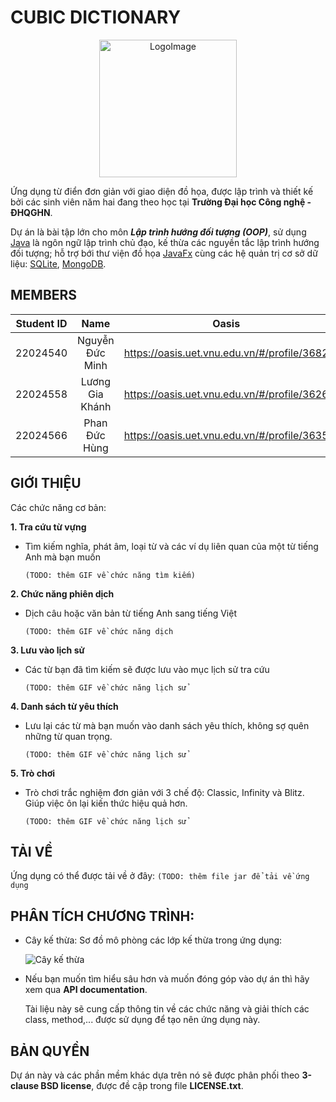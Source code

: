 # CUBIC DICTIONARY
<p align="center">
  <img src="https://github.com/MinhSpaceX/OOP_PROJECT/assets/127011768/0fdd6930-7fd7-4278-ba3c-0c8dab16dff3" alt="LogoImage" height="220" width="220">
</p>

Ứng dụng từ điển đơn giản với giao diện đồ họa, được lập trình và thiết kế bởi các sinh viên năm hai đang theo học tại **Trường Đại học Công nghệ - ĐHQGHN**.

Dự án là bài tập lớn cho môn ***Lập trình hướng đối tượng (OOP)***, sử dụng [Java](https://www.java.com/en/) là ngôn ngữ lập trình chủ đạo, kế thừa các nguyền tắc lập trình hướng đối tượng;
hỗ trợ bới thư viện đồ họa [JavaFx](https://openjfx.io/) cùng các hệ quản trị cơ sở dữ liệu: [SQLite](https://www.sqlite.org/index.html), [MongoDB](https://www.mongodb.com/cloud/atlas/lp/try4?utm_source=bing&utm_campaign=search_bs_pl_evergreen_atlas_core_prosp-brand_gic-null_apac-vn_ps-all_desktop_eng_lead&utm_term=mongodb&utm_medium=cpc_paid_search&utm_ad=e&utm_ad_campaign_id=415204534&adgroup=1211662283600116&msclkid=7fcce7fb2f4d10f5f26f829c253dd61f). 
## MEMBERS
| Student ID | Name | Oasis | Role |
|----------|:--------:|----------|----------|
| 22024540 | Nguyễn Đức Minh | https://oasis.uet.vnu.edu.vn/#/profile/3682 | Trưởng nhóm
| 22024558   | Lương Gia Khánh | https://oasis.uet.vnu.edu.vn/#/profile/3626 | Thành viên
| 22024566   | Phan Đức Hùng | https://oasis.uet.vnu.edu.vn/#/profile/3635 | Thành viên
## GIỚI THIỆU
Các chức năng cơ bản:

**1. Tra cứu từ vựng**
  - Tìm kiếm nghĩa, phát âm, loại từ và các ví dụ liên quan của một từ tiếng Anh mà bạn muốn
    
    ``(TODO: thêm GIF về chức năng tìm kiếm)``
    
**2. Chức năng phiên dịch**
  - Dịch câu hoặc văn bản từ tiếng Anh sang tiếng Việt

    ``(TODO: thêm GIF về chức năng dịch``

**3. Lưu vào lịch sử**
  - Các từ bạn đã tìm kiếm sẽ được lưu vào mục lịch sử tra cứu

    ``(TODO: thêm GIF về chức năng lịch sử``

**4. Danh sách từ yêu thích**
  - Lưu lại các từ mà bạn muốn vào danh sách yêu thích, không sợ quên những từ quan trọng.

    ``(TODO: thêm GIF về chức năng lịch sử``
    
**5. Trò chơi**
  - Trò chơi trắc nghiệm đơn giản với 3 chế độ: Classic, Infinity và Blitz. Giúp việc ôn lại kiến thức hiệu quả hơn.

    ``(TODO: thêm GIF về chức năng lịch sử``

## TẢI VỀ
Ứng dụng có thể được tải về ở đây:
``(TODO: thêm file jar để tải về ứng dụng``

## PHÂN TÍCH CHƯƠNG TRÌNH:
- Cây kế thừa: Sơ đồ mô phòng các lớp kế thừa trong ứng dụng:
  
  ![Cây kế thừa](https://github.com/MinhSpaceX/OOP_PROJECT/assets/127011768/2770b883-b5e5-49ed-9eb0-6f720b6aab17)
  
- Nếu bạn muốn tìm hiểu sâu hơn và muốn đóng góp vào dự án thì hãy xem qua **API documentation**.

  Tài liệu này sẽ cung cấp thông tin về các chức năng và giải thích các class, method,... được sử dụng để tạo nên ứng dụng này.

## BẢN QUYỀN
Dự án này và các phần mềm khác dựa trên nó sẽ được phân phối theo **3-clause BSD license**, được đề cập trong file **LICENSE.txt**.
